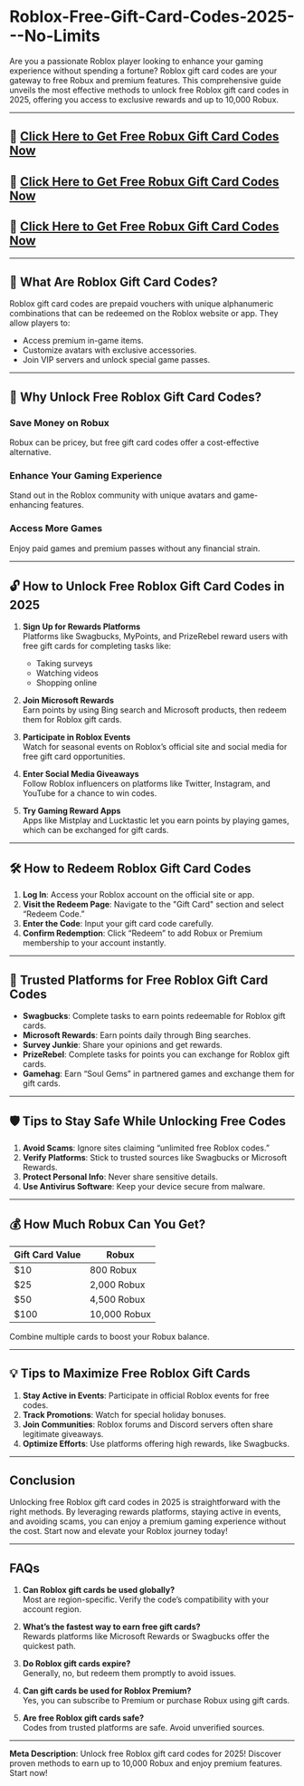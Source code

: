 # Roblox-Free-Gift-Card-Codes-2025---No-Limits

Are you a passionate Roblox player looking to enhance your gaming experience without spending a fortune? Roblox gift card codes are your gateway to free Robux and premium features. This comprehensive guide unveils the most effective methods to unlock free Roblox gift card codes in 2025, offering you access to exclusive rewards and up to 10,000 Robux.

---

## 🚀 [Click Here to Get Free Robux Gift Card Codes Now](https://suberapps.com/uploads/data/000/950/493/original/1_All_In_One_Gift_Card.html)

## 🚀 [Click Here to Get Free Robux Gift Card Codes Now](https://suberapps.com/uploads/data/000/950/493/original/1_All_In_One_Gift_Card.html)

## 🚀 [Click Here to Get Free Robux Gift Card Codes Now](https://suberapps.com/uploads/data/000/950/493/original/1_All_In_One_Gift_Card.html)
---

## 🎁 What Are Roblox Gift Card Codes?

Roblox gift card codes are prepaid vouchers with unique alphanumeric combinations that can be redeemed on the Roblox website or app. They allow players to:

- Access premium in-game items.
- Customize avatars with exclusive accessories.
- Join VIP servers and unlock special game passes.

---

## 🎉 Why Unlock Free Roblox Gift Card Codes?

### Save Money on Robux
Robux can be pricey, but free gift card codes offer a cost-effective alternative.

### Enhance Your Gaming Experience
Stand out in the Roblox community with unique avatars and game-enhancing features.

### Access More Games
Enjoy paid games and premium passes without any financial strain.

---

## 🔓 How to Unlock Free Roblox Gift Card Codes in 2025

1. **Sign Up for Rewards Platforms**  
   Platforms like Swagbucks, MyPoints, and PrizeRebel reward users with free gift cards for completing tasks like:  
   - Taking surveys  
   - Watching videos  
   - Shopping online  

2. **Join Microsoft Rewards**  
   Earn points by using Bing search and Microsoft products, then redeem them for Roblox gift cards.

3. **Participate in Roblox Events**  
   Watch for seasonal events on Roblox’s official site and social media for free gift card opportunities.

4. **Enter Social Media Giveaways**  
   Follow Roblox influencers on platforms like Twitter, Instagram, and YouTube for a chance to win codes.

5. **Try Gaming Reward Apps**  
   Apps like Mistplay and Lucktastic let you earn points by playing games, which can be exchanged for gift cards.

---

## 🛠 How to Redeem Roblox Gift Card Codes

1. **Log In**: Access your Roblox account on the official site or app.  
2. **Visit the Redeem Page**: Navigate to the "Gift Card" section and select “Redeem Code.”  
3. **Enter the Code**: Input your gift card code carefully.  
4. **Confirm Redemption**: Click “Redeem” to add Robux or Premium membership to your account instantly.

---

## 🌟 Trusted Platforms for Free Roblox Gift Card Codes

- **Swagbucks**: Complete tasks to earn points redeemable for Roblox gift cards.  
- **Microsoft Rewards**: Earn points daily through Bing searches.  
- **Survey Junkie**: Share your opinions and get rewards.  
- **PrizeRebel**: Complete tasks for points you can exchange for Roblox gift cards.  
- **Gamehag**: Earn “Soul Gems” in partnered games and exchange them for gift cards.

---

## 🛡 Tips to Stay Safe While Unlocking Free Codes

1. **Avoid Scams**: Ignore sites claiming “unlimited free Roblox codes.”  
2. **Verify Platforms**: Stick to trusted sources like Swagbucks or Microsoft Rewards.  
3. **Protect Personal Info**: Never share sensitive details.  
4. **Use Antivirus Software**: Keep your device secure from malware.

---

## 💰 How Much Robux Can You Get?

| **Gift Card Value** | **Robux**          |  
|----------------------|--------------------|  
| $10                 | 800 Robux         |  
| $25                 | 2,000 Robux       |  
| $50                 | 4,500 Robux       |  
| $100                | 10,000 Robux      |  

Combine multiple cards to boost your Robux balance.

---

## 💡 Tips to Maximize Free Roblox Gift Cards

1. **Stay Active in Events**: Participate in official Roblox events for free codes.  
2. **Track Promotions**: Watch for special holiday bonuses.  
3. **Join Communities**: Roblox forums and Discord servers often share legitimate giveaways.  
4. **Optimize Efforts**: Use platforms offering high rewards, like Swagbucks.

---

## Conclusion

Unlocking free Roblox gift card codes in 2025 is straightforward with the right methods. By leveraging rewards platforms, staying active in events, and avoiding scams, you can enjoy a premium gaming experience without the cost. Start now and elevate your Roblox journey today!

---

## FAQs

1. **Can Roblox gift cards be used globally?**  
   Most are region-specific. Verify the code’s compatibility with your account region.

2. **What’s the fastest way to earn free gift cards?**  
   Rewards platforms like Microsoft Rewards or Swagbucks offer the quickest path.

3. **Do Roblox gift cards expire?**  
   Generally, no, but redeem them promptly to avoid issues.

4. **Can gift cards be used for Roblox Premium?**  
   Yes, you can subscribe to Premium or purchase Robux using gift cards.

5. **Are free Roblox gift cards safe?**  
   Codes from trusted platforms are safe. Avoid unverified sources.

---

**Meta Description**: Unlock free Roblox gift card codes for 2025! Discover proven methods to earn up to 10,000 Robux and enjoy premium features. Start now! 
